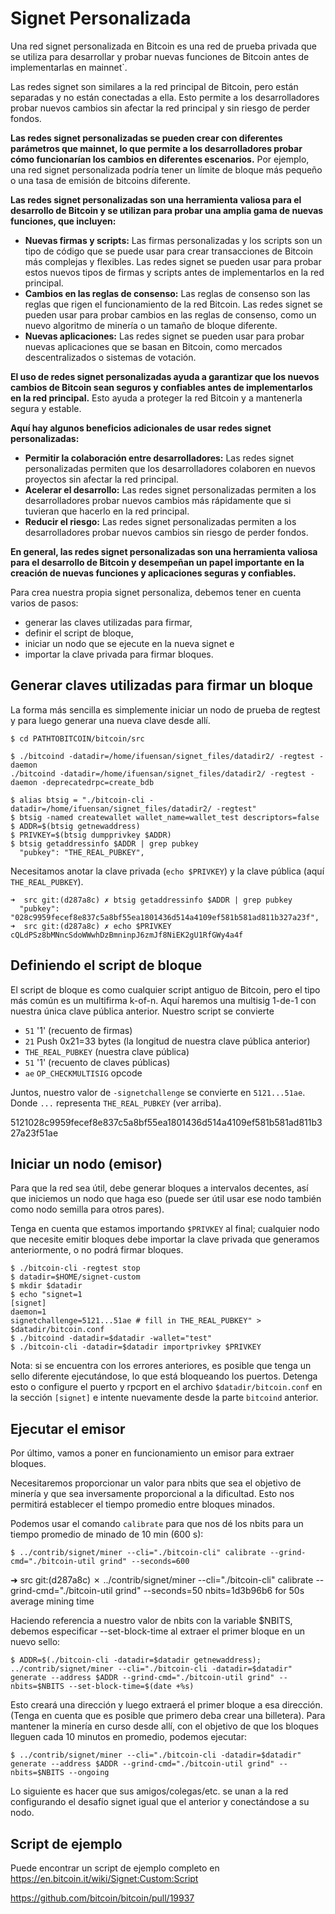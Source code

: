 # Signet Personalizada #

Una red signet personalizada en Bitcoin es una red de prueba privada que se utiliza para desarrollar y probar nuevas funciones de Bitcoin antes de implementarlas en mainnet`. 

Las redes signet son similares a la red principal de Bitcoin, pero están separadas y no están conectadas a ella. Esto permite a los desarrolladores probar nuevos cambios sin afectar la red principal y sin riesgo de perder fondos.

**Las redes signet personalizadas se pueden crear con diferentes parámetros que mainnet, lo que permite a los desarrolladores probar cómo funcionarían los cambios en diferentes escenarios.** Por ejemplo, una red signet personalizada podría tener un límite de bloque más pequeño o una tasa de emisión de bitcoins diferente.

**Las redes signet personalizadas son una herramienta valiosa para el desarrollo de Bitcoin y se utilizan para probar una amplia gama de nuevas funciones, que incluyen:**

* **Nuevas firmas y scripts:** Las firmas personalizadas y los scripts son un tipo de código que se puede usar para crear transacciones de Bitcoin más complejas y flexibles. Las redes signet se pueden usar para probar estos nuevos tipos de firmas y scripts antes de implementarlos en la red principal.
* **Cambios en las reglas de consenso:** Las reglas de consenso son las reglas que rigen el funcionamiento de la red Bitcoin. Las redes signet se pueden usar para probar cambios en las reglas de consenso, como un nuevo algoritmo de minería o un tamaño de bloque diferente.
* **Nuevas aplicaciones:** Las redes signet se pueden usar para probar nuevas aplicaciones que se basan en Bitcoin, como mercados descentralizados o sistemas de votación.

**El uso de redes signet personalizadas ayuda a garantizar que los nuevos cambios de Bitcoin sean seguros y confiables antes de implementarlos en la red principal.** Esto ayuda a proteger la red Bitcoin y a mantenerla segura y estable.

**Aquí hay algunos beneficios adicionales de usar redes signet personalizadas:**

* **Permitir la colaboración entre desarrolladores:** Las redes signet personalizadas permiten que los desarrolladores colaboren en nuevos proyectos sin afectar la red principal.
* **Acelerar el desarrollo:** Las redes signet personalizadas permiten a los desarrolladores probar nuevos cambios más rápidamente que si tuvieran que hacerlo en la red principal.
* **Reducir el riesgo:** Las redes signet personalizadas permiten a los desarrolladores probar nuevos cambios sin riesgo de perder fondos.

**En general, las redes signet personalizadas son una herramienta valiosa para el desarrollo de Bitcoin y desempeñan un papel importante en la creación de nuevas funciones y aplicaciones seguras y confiables.**

Para crea nuestra propia signet personaliza, debemos tener en cuenta varios de pasos: 
- generar las claves utilizadas para firmar, 
- definir el script de bloque, 
- iniciar un nodo que se ejecute en la nueva signet e 
- importar la clave privada para firmar bloques.


## Generar claves utilizadas para firmar un bloque

La forma más sencilla es simplemente iniciar un nodo de prueba de regtest y para luego generar una nueva clave desde allí.

```
$ cd PATHTOBITCOIN/bitcoin/src

$ ./bitcoind -datadir=/home/ifuensan/signet_files/datadir2/ -regtest -daemon
./bitcoind -datadir=/home/ifuensan/signet_files/datadir2/ -regtest -daemon -deprecatedrpc=create_bdb

$ alias btsig = "./bitcoin-cli -datadir=/home/ifuensan/signet_files/datadir2/ -regtest"
$ btsig -named createwallet wallet_name=wallet_test descriptors=false
$ ADDR=$(btsig getnewaddress)
$ PRIVKEY=$(btsig dumpprivkey $ADDR)
$ btsig getaddressinfo $ADDR | grep pubkey
  "pubkey": "THE_REAL_PUBKEY",
```
Necesitamos anotar la clave privada (`echo $PRIVKEY`) y la clave pública (aquí `THE_REAL_PUBKEY`).

```
➜  src git:(d287a8c) ✗ btsig getaddressinfo $ADDR | grep pubkey
  "pubkey": "028c9959fecef8e837c5a8bf55ea1801436d514a4109ef581b581ad811b327a23f",
➜  src git:(d287a8c) ✗ echo $PRIVKEY
cQLdPSz8bMNncSdoWWwhDzBmninpJ6zmJf8NiEK2gU1RfGWy4a4f
```


## Definiendo el script de bloque 

El script de bloque es como cualquier script antiguo de Bitcoin, pero el tipo más común es un multifirma k-of-n. 
Aquí haremos una multisig 1-de-1 con nuestra única clave pública anterior. Nuestro script se convierte

* `51` '1' (recuento de firmas)
* `21` Push 0x21=33 bytes (la longitud de nuestra clave pública anterior)
* `THE_REAL_PUBKEY` (nuestra clave pública)
* `51` '1' (recuento de claves públicas)
* `ae` `OP_CHECKMULTISIG` opcode

Juntos, nuestro valor de `-signetchallenge` se convierte en `5121...51ae`. Donde `...` representa `THE_REAL_PUBKEY` (ver arriba).

5121028c9959fecef8e837c5a8bf55ea1801436d514a4109ef581b581ad811b327a23f51ae

## Iniciar un nodo (emisor)
Para que la red sea útil, debe generar bloques a intervalos decentes, así que iniciemos un nodo que haga eso (puede ser útil usar ese nodo también como nodo semilla para otros pares).

Tenga en cuenta que estamos importando `$PRIVKEY` al final; cualquier nodo que necesite emitir bloques debe importar la clave privada que generamos anteriormente, o no podrá firmar bloques.

```
$ ./bitcoin-cli -regtest stop
$ datadir=$HOME/signet-custom
$ mkdir $datadir
$ echo "signet=1
[signet]
daemon=1
signetchallenge=5121...51ae # fill in THE_REAL_PUBKEY" > $datadir/bitcoin.conf
$ ./bitcoind -datadir=$datadir -wallet="test"
$ ./bitcoin-cli -datadir=$datadir importprivkey $PRIVKEY
```

Nota: si se encuentra con los errores anteriores, es posible que tenga un sello diferente ejecutándose, lo que está bloqueando los puertos. Detenga esto o configure el puerto y rpcport en el archivo `$datadir/bitcoin.conf` en la sección `[signet]` e intente nuevamente desde la parte `bitcoind` anterior.

## Ejecutar el emisor
Por último, vamos a poner en funcionamiento un emisor para extraer bloques.

Necesitaremos proporcionar un valor para nbits que sea el objetivo de minería y que sea inversamente proporcional a la dificultad. Esto nos permitirá establecer el tiempo promedio entre bloques minados.

Podemos usar el comando `calibrate` para que nos dé los nbits para un tiempo promedio de minado de 10 min (600 s):
```
$ ../contrib/signet/miner --cli="./bitcoin-cli" calibrate --grind-cmd="./bitcoin-util grind" --seconds=600
```
➜  src git:(d287a8c) ✗ ../contrib/signet/miner --cli="./bitcoin-cli" calibrate --grind-cmd="./bitcoin-util grind" --seconds=50
nbits=1d3b96b6 for 50s average mining time

Haciendo referencia a nuestro valor de nbits con la variable $NBITS, debemos especificar --set-block-time al extraer el primer bloque en un nuevo sello:
```
$ ADDR=$(./bitcoin-cli -datadir=$datadir getnewaddress); ../contrib/signet/miner --cli="./bitcoin-cli -datadir=$datadir" generate --address $ADDR --grind-cmd="./bitcoin-util grind" --nbits=$NBITS --set-block-time=$(date +%s)
```

Esto creará una dirección y luego extraerá el primer bloque a esa dirección. (Tenga en cuenta que es posible que primero deba crear una billetera).
Para mantener la minería en curso desde allí, con el objetivo de que los bloques lleguen cada 10 minutos en promedio, podemos ejecutar:
```
$ ../contrib/signet/miner --cli="./bitcoin-cli -datadir=$datadir" generate --address $ADDR --grind-cmd="./bitcoin-util grind" --nbits=$NBITS --ongoing
```
Lo siguiente es hacer que sus amigos/colegas/etc. se unan a la red configurando el desafío signet igual que el anterior y conectándose a su nodo.

## Script de ejemplo
Puede encontrar un script de ejemplo completo en https://en.bitcoin.it/wiki/Signet:Custom:Script

https://github.com/bitcoin/bitcoin/pull/19937


